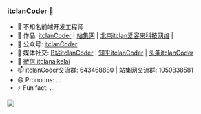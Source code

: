 ### itclanCoder 👋

- 🔭 不知名前端开发工程师
- 🌱 作品: [itclanCoder](https://coder.itclan.cn)  |  [站集网](https://zhanji.itclan.cn)  |  [北京itclan爱客来科技网络](https://itclan.cn) | 
- 👯 公众号: [itclanCoder](https://mp.weixin.qq.com/s/EgSgGqMWoV4nrt7qPF9nzA)
- 🤔 媒体社交: [B站itclanCoder](https://space.bilibili.com/267957620) | [知乎itclanCoder](https://www.zhihu.com/people/itclan) | [头条itclanCoder](https://mp.toutiao.com/profile_v4/index)
- 💬 [微信:itclanaikelai](https://cdn.jsdelivr.net/gh/itclanCode/blogImgAssets/rightBarImgs/1606971811838-other-author-code.jpg)
- 📫 itclanCoder交流群: 643468880 | 站集网交流群: 1050838581
- 😄 Pronouns: ...
- ⚡ Fun fact: ...

![](https://github-readme-stats.vercel.app/api?username=mayandev)
